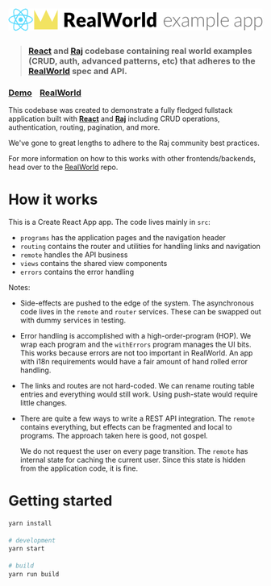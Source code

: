 # ![RealWorld Example App](logo.png)

> ### [React](https://reactjs.org/) and [Raj](https://jew.ski/raj/) codebase containing real world examples (CRUD, auth, advanced patterns, etc) that adheres to the [RealWorld](https://github.com/gothinkster/realworld) spec and API.

### [Demo](https://andrejewski.github.io/raj-react-realworld/)&nbsp;&nbsp;&nbsp;&nbsp;[RealWorld](https://github.com/gothinkster/realworld)


This codebase was created to demonstrate a fully fledged fullstack application built with **[React](https://reactjs.org/)** and **[Raj](https://jew.ski/raj/)** including CRUD operations, authentication, routing, pagination, and more.

We've gone to great lengths to adhere to the Raj community best practices.

For more information on how to this works with other frontends/backends, head over to the [RealWorld](https://github.com/gothinkster/realworld) repo.


# How it works

This is a Create React App app. The code lives mainly in `src`:

- `programs` has the application pages and the navigation header
- `routing` contains the router and utilities for handling links and navigation
- `remote` handles the API business
- `views` contains the shared view components
- `errors` contains the error handling

Notes:

- Side-effects are pushed to the edge of the system.
  The asynchronous code lives in the `remote` and `router` services.
  These can be swapped out with dummy services in testing.

- Error handling is accomplished with a high-order-program (HOP).
  We wrap each program and the `withErrors` program manages the UI bits.
  This works because errors are not too important in RealWorld.
  An app with i18n requirements would have a fair amount of hand rolled error handling.

- The links and routes are not hard-coded.
  We can rename routing table entries and everything would still work.
  Using push-state would require little changes.

- There are quite a few ways to write a REST API integration.
  The `remote` contains everything, but effects can be fragmented and local to programs.
  The approach taken here is good, not gospel.

  We do not request the user on every page transition.
  The `remote` has internal state for caching the current user.
  Since this state is hidden from the application code, it is fine.

# Getting started

```sh
yarn install

# development
yarn start

# build
yarn run build
```
